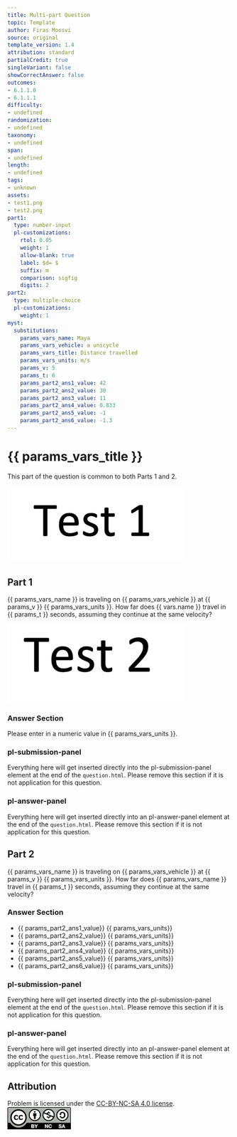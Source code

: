```yaml
---
title: Multi-part Question
topic: Template
author: Firas Moosvi
source: original
template_version: 1.4
attribution: standard
partialCredit: true
singleVariant: false
showCorrectAnswer: false
outcomes:
- 6.1.1.0
- 6.1.1.1
difficulty:
- undefined
randomization:
- undefined
taxonomy:
- undefined
span:
- undefined
length:
- undefined
tags:
- unknown
assets:
- test1.png
- test2.png
part1:
  type: number-input
  pl-customizations:
    rtol: 0.05
    weight: 1
    allow-blank: true
    label: $d= $
    suffix: m
    comparison: sigfig
    digits: 2
part2:
  type: multiple-choice
  pl-customizations:
    weight: 1
myst:
  substitutions:
    params_vars_name: Maya
    params_vars_vehicle: a unicycle
    params_vars_title: Distance travelled
    params_vars_units: m/s
    params_v: 5
    params_t: 6
    params_part2_ans1_value: 42
    params_part2_ans2_value: 30
    params_part2_ans3_value: 11
    params_part2_ans4_value: 0.833
    params_part2_ans5_value: -1
    params_part2_ans6_value: -1.3
---
```

# {{ params_vars_title }}
This part of the question is common to both Parts 1 and 2.

<img src="test1.png" width=400>

## Part 1

{{ params_vars_name }} is traveling on {{ params_vars_vehicle }} at {{ params_v }} {{ params_vars_units }}.
How far does {{ vars.name }} travel in {{ params_t }} seconds, assuming they continue at the same velocity?

<img src="test2.png" width=400>

### Answer Section

Please enter in a numeric value in {{ params_vars_units }}.

### pl-submission-panel

Everything here will get inserted directly into the pl-submission-panel element at the end of the `question.html`.
Please remove this section if it is not application for this question.

### pl-answer-panel

Everything here will get inserted directly into an pl-answer-panel element at the end of the `question.html`.
Please remove this section if it is not application for this question.

## Part 2

{{ params_vars_name }} is traveling on {{ params_vars_vehicle }} at {{ params_v }} {{ params_vars_units }}.
How far does {{ params_vars_name }} travel in {{ params_t }} seconds, assuming they continue at the same velocity?

### Answer Section

- {{ params_part2_ans1_value}} {{ params_vars_units}}
- {{ params_part2_ans2_value}} {{ params_vars_units}}
- {{ params_part2_ans3_value}} {{ params_vars_units}}
- {{ params_part2_ans4_value}} {{ params_vars_units}}
- {{ params_part2_ans5_value}} {{ params_vars_units}}
- {{ params_part2_ans6_value}} {{ params_vars_units}}

### pl-submission-panel

Everything here will get inserted directly into the pl-submission-panel element at the end of the `question.html`.
Please remove this section if it is not application for this question.

### pl-answer-panel

Everything here will get inserted directly into an pl-answer-panel element at the end of the `question.html`.
Please remove this section if it is not application for this question.

## Attribution

Problem is licensed under the [CC-BY-NC-SA 4.0 license](https://creativecommons.org/licenses/by-nc-sa/4.0/).<br> ![The Creative Commons 4.0 license requiring attribution-BY, non-commercial-NC, and share-alike-SA license.](https://raw.githubusercontent.com/firasm/bits/master/by-nc-sa.png)